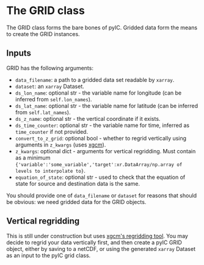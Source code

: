 # The GRID class

The GRID class forms the bare bones of pyIC. Gridded data form the means to create the GRID instances.

## Inputs

GRID has the following arguments:

- `data_filename`: a path to a gridded data set readable by `xarray`.
- `dataset`: an `xarray` Dataset.
- `ds_lon_name`: optional str - the variable name for longitude (can be inferred from `self.lon_names`).
- `ds_lat_name`: optional str - the variable name for latitude (can be inferred from `self.lat_names`).
- `ds_z_name`: optional str - the vertical coordinate if it exists.
- `ds_time_counter`: optional str - the variable name for time, inferred as `time_counter` if not provided.
- `convert_to_z_grid`: optional bool - whether to regrid vertically using arguments in `z_kwargs` (uses [xgcm](https://xgcm.readthedocs.io/en/latest/)).
- `z_kwargs`: optional dict - arguments for vertical regridding. Must contain as a minimum `{'variable':'some_variable','target':xr.DataArray/np.array of levels to interpolate to}`.
- `equation_of_state`: optional str - used to check that the equation of state for source and destination data is the same.

You should provide one of `data_filename` or `dataset` for reasons that should be obvious: we need gridded data for the GRID objects.

## Vertical regridding

This is still under construction but uses [xgcm's regridding tool](https://xgcm.readthedocs.io/en/latest/transform.html). You may decide to regrid your data vertically first, and then create a pyIC GRID object, either by saving to a netCDF, or using the generated `xarray` Dataset as an input to the pyIC grid class.
